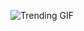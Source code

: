 ![Trending GIF](https://media0.giphy.com/media/v1.Y2lkPThiYjIxNzcyc2U3Y3IxNHF6Zmh1bTN2cGI1bWgwZ21qdWs1cHI2OXM0YnF3a3V2NiZlcD12MV9naWZzX3NlYXJjaCZjdD1n/GfLyPobJEnWDBJOhye/giphy.gif)
